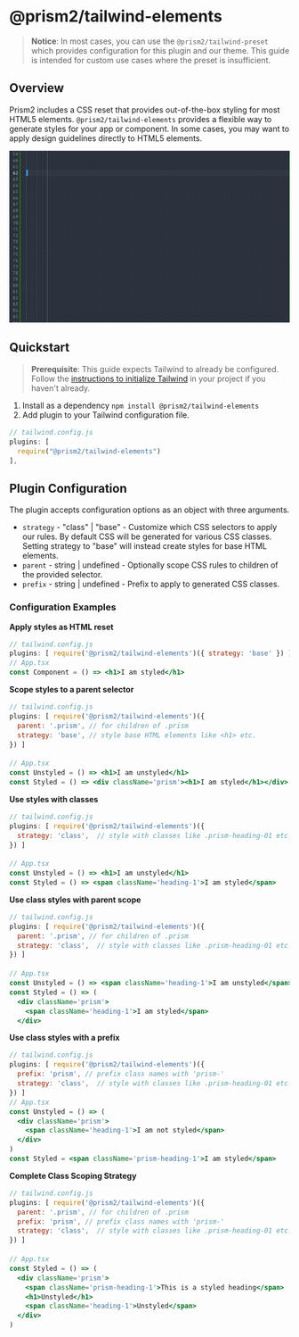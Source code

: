 # @prism2/tailwind-elements

> **Notice**: In most cases, you can use the `@prism2/tailwind-preset` which provides configuration for this plugin and our theme. This guide is intended for custom use cases where the preset is insufficient.


## Overview
Prism2 includes a CSS reset that provides out-of-the-box styling for most HTML5 elements. `@prism2/tailwind-elements` provides a flexible way to generate styles for your app or component. In some cases, you may want to apply design guidelines directly to HTML5 elements.

![](../../media/autocomplete-plugin.gif)

## Quickstart

> **Prerequisite**: This guide expects Tailwind to already be configured. Follow the [instructions to initialize Tailwind](https://tailwindcss.com/docs/installation) in your project if you haven't already.

1. Install as a dependency `npm install @prism2/tailwind-elements`
2. Add plugin to your Tailwind configuration file.

  ```js
  // tailwind.config.js
  plugins: [
    require("@prism2/tailwind-elements")
  ],
```

## Plugin Configuration

The plugin accepts configuration options as an object with three arguments.

- `strategy` - "class" | "base" - Customize which CSS selectors to apply our rules. By default CSS will be generated for various CSS classes. Setting strategy to "base" will instead create styles for base HTML elements.
- `parent` - string | undefined - Optionally scope CSS rules to children of the provided selector.
- `prefix` - string | undefined - Prefix to apply to generated CSS classes.

### Configuration Examples

**Apply styles as HTML reset**

  ```jsx
  // tailwind.config.js
  plugins: [ require('@prism2/tailwind-elements')({ strategy: 'base' }) ]
  // App.tsx
  const Component = () => <h1>I am styled</h1>
  ```

**Scope styles to a parent selector**

  ```jsx
  // tailwind.config.js
  plugins: [ require('@prism2/tailwind-elements')({
    parent: '.prism', // for children of .prism
    strategy: 'base', // style base HTML elements like <h1> etc.
  }) ]

  // App.tsx
  const Unstyled = () => <h1>I am unstyled</h1>
  const Styled = () => <div className='prism'><h1>I am styled</h1></div>
  ```

**Use styles with classes**

```jsx
// tailwind.config.js
plugins: [ require('@prism2/tailwind-elements')({
  strategy: 'class',  // style with classes like .prism-heading-01 etc.
}) ]

// App.tsx
const Unstyled = () => <h1>I am unstyled</h1>
const Styled = () => <span className='heading-1'>I am styled</span>
```

**Use class styles with parent scope**
```jsx
// tailwind.config.js
plugins: [ require('@prism2/tailwind-elements')({
  parent: '.prism', // for children of .prism
  strategy: 'class',  // style with classes like .prism-heading-01 etc.
}) ]

// App.tsx
const Unstyled = () => <span className='heading-1'>I am unstyled</span>
const Styled = () => (
  <div className='prism'>
    <span className='heading-1'>I am styled</span>
  </div>
```

**Use class styles with a prefix**
```jsx
// tailwind.config.js
plugins: [ require('@prism2/tailwind-elements')({
  prefix: 'prism', // prefix class names with 'prism-'
  strategy: 'class',  // style with classes like .prism-heading-01 etc.
}) ]
// App.tsx
const Unstyled = () => (
  <div className='prism'>
    <span className='heading-1'>I am not styled</span>
  </div>
)
const Styled = <span className='prism-heading-1'>I am styled</span>
```

**Complete Class Scoping Strategy**

```jsx
// tailwind.config.js
plugins: [ require('@prism2/tailwind-elements')({
  parent: '.prism', // for children of .prism
  prefix: 'prism', // prefix class names with 'prism-'
  strategy: 'class',  // style with classes like .prism-heading-01 etc.
}) ]

// App.tsx
const Styled = () => (
  <div className='prism'>
    <span className='prism-heading-1'>This is a styled heading</span>
    <h1>Unstyled</h1>
    <span className='heading-1'>Unstyled</span>
  </div>
)
```
